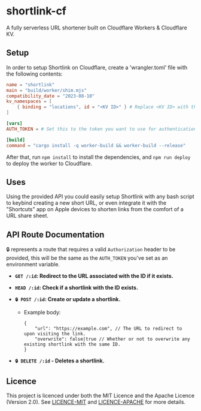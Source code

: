 # shortlink-cf

A fully serverless URL shortener built on Cloudflare Workers & Cloudflare KV.

## Setup

In order to setup Shortlink on Cloudflare, create a 'wrangler.toml' file with the following contents:

```toml
name = "shortlink"
main = "build/worker/shim.mjs"
compatibility_date = "2023-08-10"
kv_namespaces = [
    { binding = "locations", id = "<KV ID>" } # Replace <KV ID> with the ID of the KV namespace you want to use, you may need to create one first.
]

[vars]
AUTH_TOKEN = # Set this to the token you want to use for authentication.

[build]
command = "cargo install -q worker-build && worker-build --release"
```

After that, run `npm install` to install the dependencies, and `npm run deploy` to deploy the worker to Cloudflare.

## Uses

Using the provided API you could easily setup Shortlink with any bash script to keybind creating a new short URL, or even integrate it with the "Shortcuts" app on Apple devices to shorten links from the comfort of a URL share sheet.

## API Route Documentation

🔒 represents a route that requires a valid `Authorization` header to be provided, this will be the same as the `AUTH_TOKEN` you've set as an environment variable.

- **`GET /:id`: Redirect to the URL associated with the ID if it exists.**

- **`HEAD /:id`: Check if a shortlink with the ID exists.**

-  **`🔒 POST /:id`: Create or update a shortlink.**

    * Example body:
        ```json5
        {
            "url": "https://example.com", // The URL to redirect to upon visiting the link.
            "overwrite": false|true // Whether or not to overwrite any existing shortlink with the same ID.
        }
        ```

- **`🔒 DELETE /:id` - Deletes a shortlink.**

## Licence

This project is licenced under both the MIT Licence and the Apache Licence (Version 2.0). See [LICENCE-MIT](LICENCE-MIT) and [LICENCE-APACHE](LICENCE-APACHE) for more details.